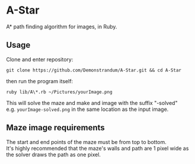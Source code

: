 # A-Star

A* path finding algorithm for images, in Ruby.

## Usage
Clone and enter repository:
```shell
git clone https://github.com/Demonstrandum/A-Star.git && cd A-Star
```
then run the program itself:
```shell
ruby lib/A\*.rb ~/Pictures/yourImage.png
```
This will solve the maze and make and image with the suffix "-solved"<br />
e.g. `yourImage-solved.png` in the same location as the input image.

## Maze image requirements
The start and end points of the maze must be from top to bottom. <br />
It's highly recommended that the maze's walls and path are 1 pixel wide as the solver draws the path as one pixel.  
